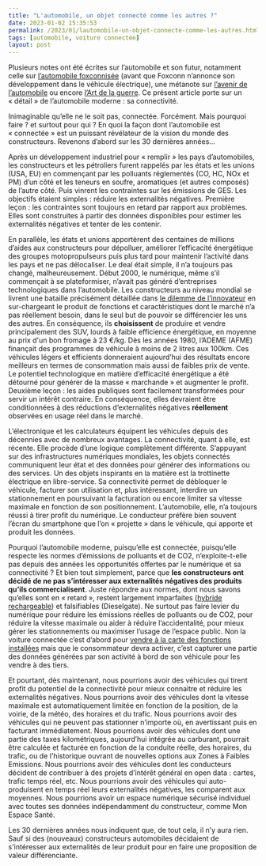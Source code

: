 ```yaml
---
title: "L'automobile, un objet connecté comme les autres ?"
date: 2023-01-02 15:35:53
permalink: /2023/01/lautomobile-un-objet-connecte-comme-les-autres.html
tags: [automobile, voiture connectée]
layout: post
---
```


Plusieurs notes ont été écrites sur l’automobile et son futur, notamment celle sur <a href="https://gabrielplassat.github.io/transportsdufutur/2018/08/lautomobile-foxconnisee.html" target="_blank" rel="noopener">l’automobile foxconnisée</a> (avant que Foxconn n’annonce son développement dans le véhicule électrique), une métanote sur <a href="https://gabrielplassat.github.io/transportsdufutur/2012/07/lavenir-de-lautomobile.html" target="_blank" rel="noopener">l’avenir de l’automobile</a> ou encore <a href="https://gabrielplassat.github.io/transportsdufutur/2017/09/guerre-monde-numerique.html" target="_blank" rel="noopener">l’Art de la guerre</a>. Ce présent article porte sur un « détail » de l’automobile moderne : sa connectivité.



Inimaginable qu’elle ne le soit pas, connectée. Forcément. Mais pourquoi faire ? et surtout pour qui ? En quoi la façon dont l’automobile est « connectée » est un puissant révélateur de la vision du monde des constructeurs. Revenons d’abord sur les 30 dernières années…<!--more-->



Après un développement industriel pour « remplir » les pays d’automobiles, les constructeurs et les pétroliers furent rappelés par les états et les unions (USA, EU) en commençant par les polluants réglementés (CO, HC, NOx et PM) d’un côté et les teneurs en soufre, aromatiques (et autres composés) de l’autre côté. Puis vinrent les contraintes sur les émissions de GES. Les objectifs étaient simples : réduire les externalités négatives. Première leçon : les contraintes sont toujours en retard par rapport aux problèmes. Elles sont construites à partir des données disponibles pour estimer les externalités négatives et tenter de les contenir.



En parallèle, les états et unions apportèrent des centaines de millions d’aides aux constructeurs pour dépolluer, améliorer l’efficacité énergétique des groupes motopropulseurs puis plus tard pour maintenir l’activité dans les pays et ne pas délocaliser. Le deal était simple, il n’a toujours pas changé, malheureusement. Début 2000, le numérique, même s’il commençait à se plateformiser, n’avait pas généré d’entreprises technologiques dans l’automobile. Les constructeurs au niveau mondial se livrent une bataille précisément détaillée dans <a href="https://www.icopilots.com/le-dilemme-de-linnovateur/" target="_blank" rel="noopener">le dilemme de l’innovateur</a> en sur-chargeant le produit de fonctions et caractéristiques dont le marché n’a pas réellement besoin, dans le seul but de pouvoir se différencier les uns des autres. En conséquence, ils <strong>choisissent</strong> de produire et vendre principalement des SUV, lourds à faible efficience énergétique, en moyenne au prix d'un bon fromage à 23 €/kg. Dès les années 1980, l’ADEME (AFME) finançait des programmes de véhicule à moins de 2 litres aux 100km. Ces véhicules légers et efficients donneraient aujourd’hui des résultats encore meilleurs en termes de consommation mais aussi de faibles prix de vente. Le potentiel technologique en matière d’efficacité énergétique a été détourné pour générer de la masse « marchande » et augmenter le profit. Deuxième leçon : les aides publiques sont facilement transformées pour servir un intérêt contraire. En conséquence, elles devraient être conditionnées à des réductions d’externalités négatives <strong>réellement</strong> observées en usage réel dans le marché.



L’électronique et les calculateurs équipent les véhicules depuis des décennies avec de nombreux avantages. La connectivité, quant à elle, est récente. Elle procède d’une logique complètement différente. S’appuyant sur des infrastructures numériques mondiales, les objets connectés communiquent leur état et des données pour générer des informations ou des services. Un des objets inspirants en la matière est la trottinette électrique en libre-service. Sa connectivité permet de débloquer le véhicule, facturer son utilisation et, plus intéressant, interdire un stationnement en poursuivant la facturation ou encore limiter sa vitesse maximale en fonction de son positionnement. L’automobile, elle, n’a toujours réussi à tirer profit du numérique. Le conducteur préfère bien souvent l’écran du smartphone que l’on « projette » dans le véhicule, qui apporte et produit les données.



Pourquoi l’automobile moderne, puisqu’elle est connectée, puisqu’elle respecte les normes d’émissions de polluants et de CO2, n’exploite-t-elle pas depuis des années les opportunités offertes par le numérique et sa connectivité ? Et bien tout simplement, parce que <strong>les constructeurs ont décidé de ne pas s’intéresser aux externalités négatives des produits qu’ils commercialisent</strong>. Juste répondre aux normes, dont nous savons qu’elles sont en « retard », restent largement imparfaites (<a href="https://www.lesnumeriques.com/voiture/l-europe-souhaiterait-revoir-l-homologation-tres-optimiste-des-voitures-hybrides-rechargeables-n176241.html" target="_blank" rel="noopener">hybride rechargeable</a>) et falsifiables (Dieselgate). Ne surtout pas faire levier du numérique pour réduire les émissions réelles de polluants ou de CO2, pour réduire la vitesse maximale ou aider à réduire l’accidentalité, pour mieux gérer les stationnements ou maximiser l’usage de l’espace public. Non la voiture connectée c’est d’abord pour <a href="https://www.bmw.co.kr/ko/shop/ls/cp/connected-drive" target="_blank" rel="noopener">vendre à la carte des fonctions installées</a> mais que le consommateur devra activer, c’est capturer une partie des données générées par son activité à bord de son véhicule pour les vendre à des tiers.



Et pourtant, dès maintenant, nous pourrions avoir des véhicules qui tirent profit du potentiel de la connectivité pour mieux connaitre et réduire les externalités négatives. Nous pourrions avoir des véhicules dont la vitesse maximale est automatiquement limitée en fonction de la position, de la voirie, de la météo, des horaires et du trafic. Nous pourrions avoir des véhicules qui ne peuvent pas stationner n’importe où, en avertissant puis en facturant immédiatement. Nous pourrions avoir des véhicules dont une partie des taxes kilométriques, aujourd’hui intégrée au carburant, pourrait être calculée et facturée en fonction de la conduite réelle, des horaires, du trafic, ou de l'historique ouvrant de nouvelles options aux Zones à Faibles Emissions. Nous pourrions avoir des véhicules dont les conducteurs décident de contribuer à des projets d’intérêt général en open data : cartes, trafic temps réel, etc. Nous pourrions avoir des véhicules qui auto-produisent en temps réel leurs externalités négatives, les comparent aux moyennes. Nous pourrions avoir un espace numérique sécurisé individuel avec toutes ses données indépendamment du constructeur, comme Mon Espace Santé.



Les 30 dernières années nous indiquent que, de tout cela, il n’y aura rien. Sauf si des (nouveaux) constructeurs automobiles décidaient de s'intéresser aux externalités de leur produit pour en faire une proposition de valeur différenciante.
